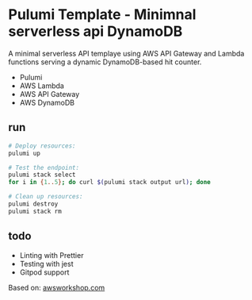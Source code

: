 # Pulumi Template - Minimnal serverless api DynamoDB

A minimal serverless API templaye using AWS API Gateway and Lambda functions serving a dynamic DynamoDB-based hit counter.

- Pulumi
- AWS Lambda
- AWS API Gateway
- AWS DynamoDB

## run

```bash
# Deploy resources:
pulumi up

# Test the endpoint:
pulumi stack select
for i in {1..5}; do curl $(pulumi stack output url); done

# Clean up resources:
pulumi destroy
pulumi stack rm
```

## todo

- Linting with Prettier
- Testing with jest
- Gitpod support

Based on: [awsworkshop.com](https://pulumi.awsworkshop.io/additional-content/120_serverless_application_patterns/1_new_project.html)
